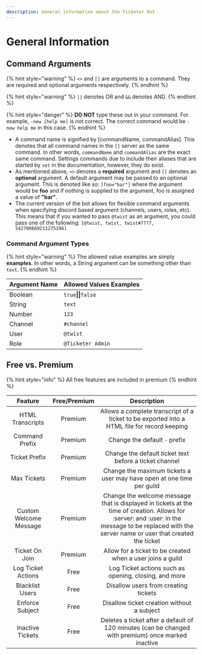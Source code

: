 ```yaml
---
description: General information about the Ticketer Bot
---
```


# General Information

## Command Arguments

{% hint style="warning" %}
`<>` and `[]` are arguments to a command. They are required and optional arguments respectively.
{% endhint %}

{% hint style="warning" %}
`||` denotes OR and `&&` denotes AND.
{% endhint %}

{% hint style="danger" %}
**DO NOT** type these out in your command. For example, `-new [help me]` is not correct. The correct command would be `-new help me` in this case.
{% endhint %}

* A command name is signified by \[commandName, commandAlias\]. This denotes that all command names in the `[]` server as the same command. In other words, `commandName` and `commandAlias` are the exact same command. Settings commands due to include their aliases that are started by `set` in the documentation, however, they do exist.
* As mentioned above, `<>` denotes a **required** argument and `[]` denotes an **optional** argument. A default argument may be passed to an optional argument. This is denoted like so: `[foo="bar"]` where the argument would be **foo** and if nothing is supplied to the argument, foo is assigned a value of **"bar"**.
* The current version of the bot allows for flexible command arguments when specifying discord based argument \(channels, users, roles, etc\). This means that if you wanted to pass `@twist` as an argument, you could pass one of the following: `[@twist, twist, twist#7777, 542709669211275296]`

### Command Argument Types

{% hint style="warning" %}
The allowed value examples are simply **examples**. In other words, a String argument can be something other than `text`.
{% endhint %}

| Argument Name | Allowed Values Examples |
| :--- | :--- |
| Boolean | `true`**\|\|**`false` |
| String | `text` |
| Number | `123` |
| Channel | `#channel` |
| User | `@twist` |
| Role | `@Ticketer Admin` |

## Free vs. Premium

{% hint style="info" %}
All free features are included in premium
{% endhint %}

| Feature | Free/Premium | Description |
| :---: | :---: | :---: |
| HTML Transcripts | Premium | Allows a complete transcript of a ticket to be exported into a HTML file for record keeping |
| Command Prefix | Premium | Change the default `-` prefix |
| Ticket Prefix | Premium | Change the default ticket text before a ticket channel |
| Max Tickets | Premium | Change the maximum tickets a user may have open at one time per guild |
| Custom Welcome Message | Premium | Change the welcome message that is displayed in tickets at the time of creation. Allows for :server: and :user: in the message to be replaced with the server name or user that created the ticket |
| Ticket On Join | Premium | Allow for a ticket to be created when a user joins a guild |
| Log Ticket Actions | Free | Log Ticket actions such as opening, closing, and more |
| Blacklist Users | Free | Disallow users from creating tickets |
| Enforce Subject | Free | Disallow ticket creation without a subject |
| Inactive Tickets | Free | Deletes a ticket after a default of 120 minutes \(can be changed with premium\) once marked inactive |

